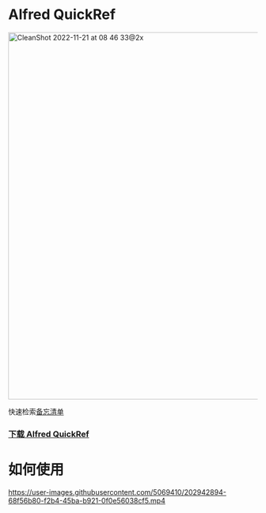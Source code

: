 # Alfred QuickRef

<img width="742" alt="CleanShot 2022-11-21 at 08 46 33@2x" src="https://user-images.githubusercontent.com/5069410/202936332-3b212beb-be80-4e00-bb44-30a51ab2a08b.png">

快速检索[备忘清单](https://github.com/jaywcjlove/reference)

### [下载 Alfred QuickRef](https://github.com/mofelee/alfred-quickref/releases)

# 如何使用



https://user-images.githubusercontent.com/5069410/202942894-68f56b80-f2b4-45ba-b921-0f0e56038cf5.mp4

